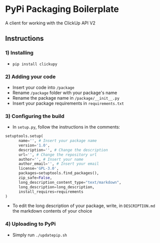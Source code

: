 # PyPi Packaging Boilerplate

A client for working with the ClickUp API V2

## Instructions
### 1) Installing
- ```pip install clickupy```

### 2) Adding your code
- Insert your code into ```/package```
- Rename ```/package``` folder with your package's name
- Rename the package name in ```/package/__init__.py```
- Insert your package requirements in ```requirements.txt```

### 3) Configuring the build
- In ```setup.py```, follow the instructions in the comments:
```python
setuptools.setup(
      name='', # Insert your package name
      version='1.0',
      description='', # Change the description
      url='', # Change the repository url
      author='', # Insert your name
      author_email='', # Insert your email
      license='GPL-3.0',
      packages=setuptools.find_packages(),
      zip_safe=False,
      long_description_content_type="text/markdown",
      long_description=long_description,
      install_requires=requirements
)
```
- To edit the long description of your package, write, in ```DESCRIPTION.md``` the markdown contents of your choice

### 4) Uploading to PyPi
- Simply run ```./updatepip.sh```